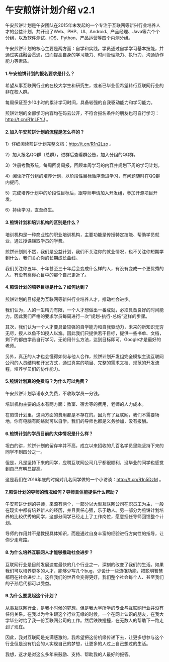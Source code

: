 # 午安煎饼计划介绍 v2.1

午安煎饼计划是午安团队在2015年末发起的一个专注于互联网等新兴行业培养人才的公益计划，共开设了Web、PHP、UI、Android、产品经理、Java等六个个分组，以及软件测试、iOS、Python、产品运营等四个内测分组。

午安煎饼计划的核心主要是两方面：自学和实践。学员通过自学学习基本技能，并通过实践融会贯通，进而提高自身的学习能力、时间管理能力、执行力、沟通协作能力等素质。

#### 1.午安煎饼计划的报名要求是什么？

希望从事互联网行业的在校大学生和研究生，或者已毕业但希望转行互联网行业的非在校人群。

每周保证至少10小时的累计学习时间，具备较强的自我驱动能力和学习能力。

煎饼计划的全部学习内容均在码云公开，不符合报名条件的朋友也可自行学习：http://t.cn/R1nLFYJ 。

#### 2.加入午安煎饼计划的流程是怎么样的？

1）仔细阅读煎饼计划完整文档：http://t.cn/R1n2Lzo 。

2）加入报名QQ群（总群），进群后查看群公告，加入分组的QQ群。

3）注册考勤系统，每周回复周报，回顾本周学习的内容并规划下周的学习计划。

4）阅读所在分组的培养计划，以阶段性目标循序渐进学习，有问题随时在QQ群内提问。

5）完成培养计划中的阶段性目标后，跟导师申请加入开发组，参加开源项目开发。

6）持续学习，直至终生。

#### 3.煎饼计划和培训机构的区别是什么？

培训机构是一种商业性的职业培训机构，主要功能是传授特定技能、帮助学员就业，通过授课赚取学员的学费。

煎饼计划则不然，我们是公益计划，我们不关注你的就业情况，也不关注你短期学到什么，我们关心你的长期成长曲线。

我们关注你五年、十年甚至三十年后会变成什么样的人，有没有变成一个更优秀的人，有没有离你心目中的那个自己更近了。

#### 4.煎饼计划的培养目标是什么？如何达到？

煎饼计划的目标是为互联网等新兴行业培养人才，推动社会进步。

我们认为，人的一生精力有限，一个人才想做出一番成就，必须具备良好的时间能力。因此我们严格的要求学员每周进行一次“规划-执行-总结”这样的步骤。

其次，我们认为一个人才要具备较强的自学能力和自我驱动力，未来的新知识无穷无尽，授人以鱼不如授人以渔。因此我们只提供若干目标，提供一些书单、文档，剩下的都由学员自行学习，无论用什么方法，达到目标即可，Google才是最好的老师。

另外，真正的人才也会懂得如何与他人合作，煎饼计划开发组完全模拟主流互联网公司的人员结构和开发方式，通过真实的项目、完整的需求文档、规范的开发流程，培养学员们的协作能力。

#### 5.煎饼计划真的免费吗？为什么可以免费？

午安煎饼计划承诺永久免费，不收取学员一分钱。

培训机构主要的成本有两方面：教室、宿舍等的费用，老师的人力成本。

在煎饼计划里，这两方面的费用都是不存在的。因为有了互联网，我们不需要场地，你有电脑有网络就可以自学。我们的导师也都是义务参加，没有报酬。

#### 6.煎饼计划的学员目前的大体情况是什么样？

坦白的讲，煎饼计划的留存率并不高，成立以来招收的几百名学员里能坚持下来的同学不到四分之一。

但是，凡是坚持下来的同学，应聘互联网公司几乎都很顺利，没毕业的同学也感觉到自己有明显提高。

这是我们在2016年底的时候对几名同学做的一个小访谈：http://t.cn/R1n5DzM 。

#### 7.煎饼计划的导师的情况如何？导师具体能提供什么帮助？

午安煎饼计划的导师，来源有两个，一部分以大型互联网公司在职员工为主，一般在现实中都有培养新人的经历，并且责任心强，乐于助人。另一部分为煎饼计划培养的比较优秀的同学，这部分同学已经走上了工作岗位，愿意担任导师回馈整个计划。

导师的作用并不是教授具体知识，而是通过自身丰富的经验进行方向性的指导，让你少走弯路。

#### 8.为什么培养互联网人才能够推动社会进步？

互联网行业是目前发展速度最快的几个行业之一，深刻的改变了我们的生活。如果我们可以培养更多的人才，能够少写几个bug，少设计一些流氓功能，把聪明智慧都用在社会进步上。这样我们的世界会变得更好，我们整个社会每个人、甚至我们的子孙后代都可以受益。

#### 9.为什么要发起这个计划？

从事互联网行业，是我小时候的梦想，但是我大学所学的专业与互联网行业并没有任何关系。在我以为今生跟这个行业无缘的时候，一个在网上认识的朋友，在我大学毕业时给了我一份互联网公司的工作。然后跌跌撞撞，在无数人的帮助下一路走到了现在。

因此，我对互联网是充满感激的，我希望把这份机缘传递下去，让更多想参与这个行业但是没有机会的人实现自己的梦想，让更多的人过上自己想过的生活。

我想，这才是对这么多年来鼓励、支持、帮助我的人最好的报答。
